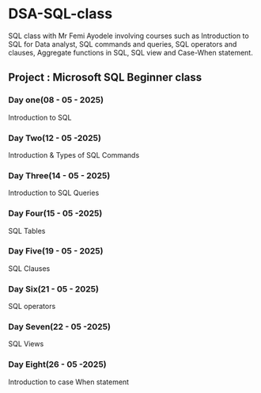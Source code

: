 # DSA-SQL-class
SQL class with Mr Femi Ayodele involving courses such as Introduction to SQL for Data analyst, SQL commands and queries, SQL operators and clauses, Aggregate functions in SQL, SQL view and Case-When statement.

## Project : Microsoft SQL Beginner class

### Day one(08 - 05 - 2025) 

Introduction to SQL

### Day Two(12 - 05 -2025)

Introduction & Types of SQL Commands

### Day Three(14 - 05 - 2025)

Introduction to SQL Queries

### Day Four(15 - 05 -2025)

SQL Tables

### Day Five(19 - 05 - 2025)

SQL Clauses

### Day Six(21 - 05 - 2025)

SQL operators

### Day Seven(22 - 05 -2025)

SQL Views

### Day Eight(26 - 05 -2025) 

Introduction to case When statement
